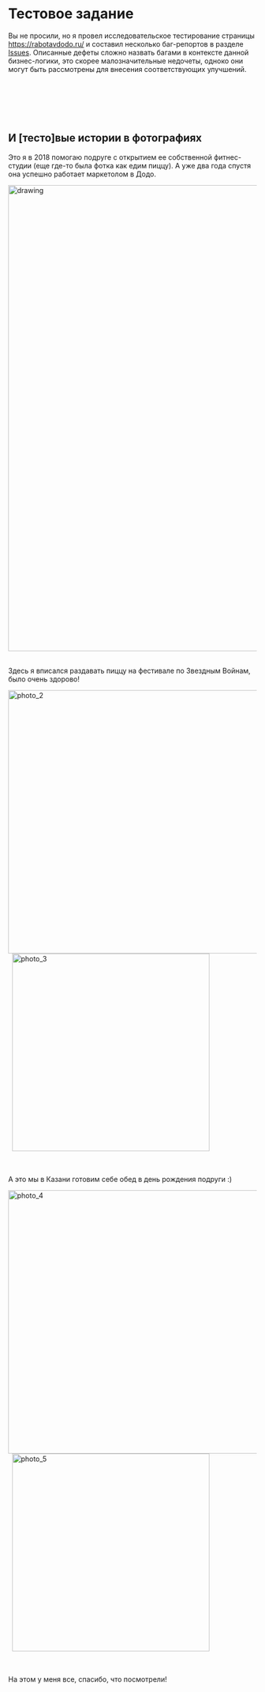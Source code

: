 # Тестовое задание

Вы не просили, но я провел исследовательское тестирование страницы https://rabotavdodo.ru/ и составил несколько баг-репортов в разделе [Issues](https://github.com/BrainLucker/rabotavdodo/issues).
Описанные дефеты сложно назвать багами в контексте данной бизнес-логики, это скорее малозначительные недочеты, одноко они могут быть рассмотрены для внесения соответствующих улучшений.

 
---
 

## И [тесто]вые истории в фотографиях

Это я в 2018 помогаю подруге с открытием ее собственной фитнес-студии (еще где-то была фотка как едим пиццу). А уже два года спустя она успешно работает маркетолом в Додо.

<img src="https://i.imgur.com/EnI8ewk.jpg" alt="drawing" width="943"/>
 

Здесь я вписался раздавать пиццу на фестивале по Звездным Войнам, было очень здорово!

<img src="https://i.imgur.com/IoRLqBa.jpg" alt="photo_2" width="533"/>   <img src="https://i.imgur.com/aWG01dE.jpg" alt="photo_3" width="400"/>

 

А это мы в Казани готовим себе обед в день рождения подруги :)

<img src="https://i.imgur.com/uFMiclX.jpg" alt="photo_4" width="533"/>   <img src="https://i.imgur.com/qHmKsfD.jpg" alt="photo_5" width="400"/>

 
 
На этом у меня все, спасибо, что посмотрели!
